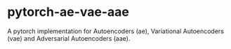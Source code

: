 # pytorch-ae-vae-aae
A pytorch implementation for Autoencoders (ae), Variational Autoencoders (vae) and Adversarial Autoencoders (aae).
